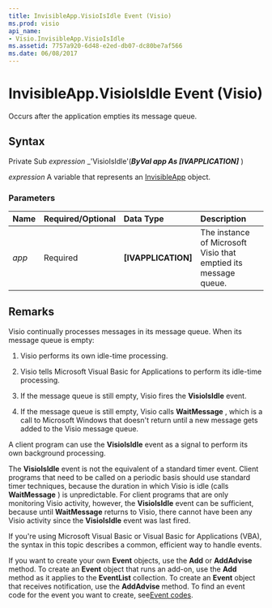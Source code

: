 ```yaml
---
title: InvisibleApp.VisioIsIdle Event (Visio)
ms.prod: visio
api_name:
- Visio.InvisibleApp.VisioIsIdle
ms.assetid: 7757a920-6d48-e2ed-db07-dc80be7af566
ms.date: 06/08/2017
---
```



# InvisibleApp.VisioIsIdle Event (Visio)

Occurs after the application empties its message queue.


## Syntax

Private Sub  _expression_ _'VisioIsIdle'(**_ByVal app As [IVAPPLICATION]_** )

 _expression_ A variable that represents an [InvisibleApp](./Visio.InvisibleApp.md) object.


### Parameters



|**Name**|**Required/Optional**|**Data Type**|**Description**|
|:-----|:-----|:-----|:-----|
| _app_|Required| **[IVAPPLICATION]**|The instance of Microsoft Visio that emptied its message queue.|

## Remarks

Visio continually processes messages in its message queue. When its message queue is empty:




1. Visio performs its own idle-time processing.
    
2. Visio tells Microsoft Visual Basic for Applications to perform its idle-time processing.
    
3. If the message queue is still empty, Visio fires the  **VisioIsIdle** event.
    
4. If the message queue is still empty, Visio calls  **WaitMessage** , which is a call to Microsoft Windows that doesn't return until a new message gets added to the Visio message queue.
    


A client program can use the  **VisioIsIdle** event as a signal to perform its own background processing.

The  **VisioIsIdle** event is not the equivalent of a standard timer event. Client programs that need to be called on a periodic basis should use standard timer techniques, because the duration in which Visio is idle (calls **WaitMessage** ) is unpredictable. For client programs that are only monitoring Visio activity, however, the **VisioIsIdle** event can be sufficient, because until **WaitMessage** returns to Visio, there cannot have been any Visio activity since the **VisioIsIdle** event was last fired.

If you're using Microsoft Visual Basic or Visual Basic for Applications (VBA), the syntax in this topic describes a common, efficient way to handle events.

If you want to create your own  **Event** objects, use the **Add** or **AddAdvise** method. To create an **Event** object that runs an add-on, use the **Add** method as it applies to the **EventList** collection. To create an **Event** object that receives notification, use the **AddAdvise** method. To find an event code for the event you want to create, see[Event codes](../visio/Concepts/event-codesvisio.md).


